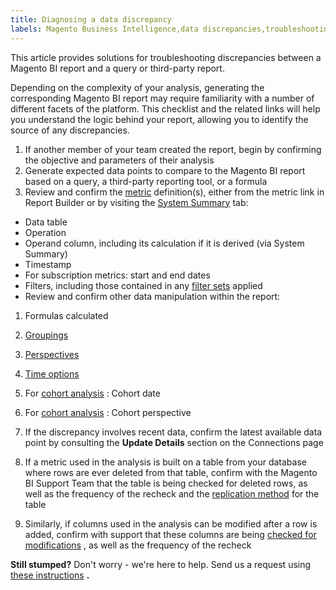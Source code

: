 ```yaml
---
title: Diagnosing a data discrepancy
labels: Magento Business Intelligence,data discrepancies,troubleshooting
---
```


This article provides solutions for troubleshooting discrepancies between a Magento BI report and a query or third-party report.

Depending on the complexity of your analysis, generating the corresponding Magento BI report may require familiarity with a number of different facets of the platform. This checklist and the related links will help you understand the logic behind your report, allowing you to identify the source of any discrepancies.

1. If another member of your team created the report, begin by confirming the objective and parameters of their analysis
1. Generate expected data points to compare to the Magento BI report based on a query, a third-party reporting tool, or a formula
1. Review and confirm the [metric](https://support.magento.com/hc/en-us/articles/360016504592-Create-metrics) definition(s), either from the metric link in Report Builder or by visiting the [System Summary](https://support.magento.com/hc/en-us/articles/360016730971-Understand-View-definitions-of-metrics-filters-columns-and-column-references-in-the-System-Summary) tab:

* Data table
* Operation
* Operand column, including its calculation if it is derived (via System Summary)
* Timestamp
* For subscription metrics: start and end dates
* Filters, including those contained in any [filter sets](https://support.magento.com/hc/en-us/articles/360016505492-Create-filter-sets) applied
* Review and confirm other data manipulation within the report:

1. Formulas calculated

1. [Groupings](https://support.magento.com/hc/en-us/articles/360016730831-Create-analyses-using-the-Report-Builder#groupsegment)

1. [Perspectives](https://support.magento.com/hc/en-us/articles/360016730831-Create-analyses-using-the-Report-Builder#filtersperspectivetime)

1. [Time options](https://support.magento.com/hc/en-us/articles/360016730831-Create-analyses-using-the-Report-Builder#settime)

1. For [cohort analysis](https://support.magento.com/hc/en-us/articles/360016504632-Create-cohort-analysis) : Cohort date

1. For [cohort analysis](https://support.magento.com/hc/en-us/articles/360016504632-Create-cohort-analysis) : Cohort perspective

1. If the discrepancy involves recent data, confirm the latest available data point by consulting the **Update Details** section on the Connections page

1. If a metric used in the analysis is built on a table from your database where rows are ever deleted from that table, confirm with the Magento BI Support Team that the table is being checked for deleted rows, as well as the frequency of the recheck and the [replication method](https://support.magento.com/hc/en-us/articles/360016731631-Best-practice-Optimizing-your-database-for-analysis) for the table

1. Similarly, if columns used in the analysis can be modified after a row is added, confirm with support that these columns are being [checked for modifications](https://support.magento.com/hc/en-us/articles/360016506452-Configuring-data-rechecks) , as well as the frequency of the recheck

 **Still stumped?** Don't worry - we're here to help. Send us a request using [these instructions](https://support.magento.com/hc/en-us/articles/360016505312)  **.**
